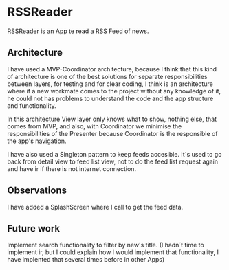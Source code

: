 # RSSReader

RSSReader is an App te read a RSS Feed of news.

## Architecture

I have used a MVP-Coordinator architecture, because I think that this kind of architecture is one of the best solutions for separate responsibilities between layers, for testing and for clear coding, I think is an architecture where if a new workmate comes to the project without any knowledge of it, he could not has problems to understand the code and the app structure and functionality.

In this architecture View layer only knows what to show, nothing else, that comes from MVP, and also, with Coordinator we minimise the responsibilities of the Presenter because Coordinator is the responsible of the app's navigation.

I have also used a Singleton pattern to keep feeds accesible. It´s used to go back from detail view to feed list view, not to do the feed list request again and have ir if there is not internet connection.

## Observations

I have added a SplashScreen where I call to get the feed data.

## Future work

Implement search functionality to filter by new's title. (I hadn´t time to implement ir, but I could explain how I would implement that functionality, I have implented that several times before in other Apps)
